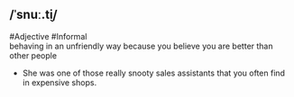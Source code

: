 ## /ˈsnuː.t̬i/  
#Adjective  #Informal  
behaving in an unfriendly way because you believe you are better than other people

- She was one of those really snooty sales assistants that you often find in expensive shops.